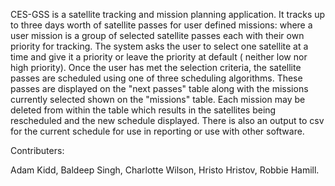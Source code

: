 CES-GSS is a satellite tracking and mission planning application.  It tracks up to three days worth of satellite passes for user defined missions: where a user mission is a group of selected satellite passes each with their own priority for tracking. The system asks the user to select one satellite at a time and give it a priority or leave the priority at default ( neither low nor high priority). Once the user has met the selection criteria, the satellite passes are scheduled using one of three scheduling algorithms. These passes are displayed on the "next passes" table along with the missions currently selected shown on the "missions" table. Each mission may be deleted from within the table which results in the satellites being rescheduled and the new schedule displayed. There is also an output to csv for the current schedule for use in reporting or use with other software.

Contributers: 

Adam Kidd, Baldeep Singh, Charlotte Wilson, Hristo Hristov, Robbie Hamill.